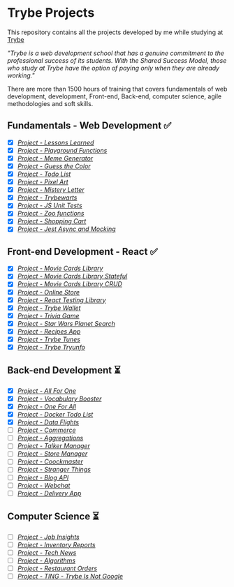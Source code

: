 # Trybe Projects

This repository contains all the projects developed by me while studying at [Trybe](https://www.betrybe.com/)

_"Trybe is a web development school that has a genuine commitment to the professional success of its students. With the Shared Success Model, those who study at Trybe have the option of paying only when they are already working."_

There are more than 1500 hours of training that covers fundamentals of web development, development, Front-end, Back-end, computer science, agile methodologies and soft skills.


## Fundamentals - Web Development :white_check_mark:

- [x] _[Project - Lessons Learned](modulo-1/1-lessons-learned)_
- [x] _[Project - Playground Functions](modulo-1/2-playground-functions)_
- [x] _[Project - Meme Generator](modulo-1/3-meme-generator)_
- [x] _[Project - Guess the Color](modulo-1/4-guess-the-color)_
- [x] _[Project - Todo List](modulo-1/5-todo-list)_
- [x] _[Project - Pixel Art](modulo-1/6-pixel-art)_
- [x] _[Project - Mistery Letter](modulo-1/7-mistery-letter)_
- [x] _[Project - Trybewarts](modulo-1/8-trybewarts)_
- [x] _[Project - JS Unit Tests](modulo-1/9-js-unity-tests)_
- [x] _[Project - Zoo functions](modulo-1/10-zoo-functions)_
- [x] _[Project - Shopping Cart](modulo-1/11-shopping-cart)_
- [x] _[Project - Jest Async and Mocking](modulo-1/12-jest-async-mocking)_

## Front-end Development - React :white_check_mark:

- [x] _[Project - Movie Cards Library](modulo-2/1-movie-cards-library)_
- [x] _[Project - Movie Cards Library Stateful](modulo-2/2-movie-cards-library-stateful)_
- [x] _[Project - Movie Cards Library CRUD](modulo-2/3-movie-cards-library-crud)_
- [x] _[Project - Online Store](modulo-2/4-online-store)_
- [x] _[Project - React Testing Library](modulo-2/5-react-testing-library)_
- [x] _[Project - Trybe Wallet](modulo-2/6-trybe-wallet)_
- [x] _[Project - Trivia Game](modulo-2/7-trivia-react-redux)_
- [x] _[Project - Star Wars Planet Search](modulo-2/8-starwars-planet-search)_
- [x] _[Project - Recipes App](modulo-2/9-recipes-app)_
- [x] _[Project - Trybe Tunes](modulo-2/extra-trybetunes)_
- [x] _[Project - Trybe Tryunfo](modulo-2/extra-tryunfo)_

## Back-end Development :hourglass_flowing_sand:

- [x] _[Project - All For One](modulo-3/1-all-for-one)_
- [x] _[Project - Vocabulary Booster](modulo-3/2-vocabulary-booster)_
- [x] _[Project - One For All](modulo-3/3-one-for-all)_
- [x] _[Project - Docker Todo List](modulo-3/4-docker-todo-list)_
- [x] _[Project - Data Flights](modulo-3/5-mongodb-dataflights)_
- [ ] _[Project - Commerce]()_
- [ ] _[Project - Aggregations]()_
- [ ] _[Project - Talker Manager]()_
- [ ] _[Project - Store Manager]()_
- [ ] _[Project - Coockmaster]()_
- [ ] _[Project - Stranger Things]()_
- [ ] _[Project - Blog API]()_
- [ ] _[Project - Webchat]()_
- [ ] _[Project - Delivery App]()_

## Computer Science :hourglass_flowing_sand:

- [ ] _[Project - Job Insights]()_
- [ ] _[Project - Inventory Reports]()_
- [ ] _[Project - Tech News]()_
- [ ] _[Project - Algorithms]()_
- [ ] _[Project - Restaurant Orders]()_
- [ ] _[Project - TING - Trybe Is Not Google]()_
